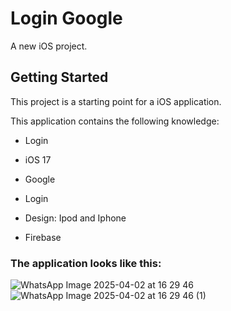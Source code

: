 # Login Google

A new iOS project.

## Getting Started

This project is a starting point for a iOS application.

This application contains the following knowledge:

- Login

- iOS 17

- Google

- Login

- Design: Ipod and Iphone

- Firebase

### The application looks like this:

![WhatsApp Image 2025-04-02 at 16 29 46](https://github.com/user-attachments/assets/c8036e95-0960-47c9-9d3c-96d96bb04599)
![WhatsApp Image 2025-04-02 at 16 29 46 (1)](https://github.com/user-attachments/assets/2b410562-5f86-4389-97be-4600c79d572c)
